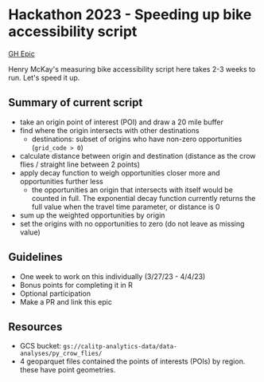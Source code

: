 # Hackathon 2023 - Speeding up bike accessibility script

[GH Epic](https://github.com/cal-itp/data-analyses/issues/698)

Henry McKay's measuring bike accessibility script here takes 2-3 weeks to run. Let's speed it up.

## Summary of current script
* take an origin point of interest (POI) and draw a 20 mile buffer
* find where the origin intersects with other destinations
   * destinations: subset of origins who have non-zero opportunities (`grid_code > 0`)
* calculate distance between origin and destination (distance as the crow flies / straight line between 2 points)
* apply decay function to weigh opportunities closer more and opportunities further less
   * the opportunities an origin that intersects with itself would be counted in full. The exponential decay function currently returns the full value when the travel time parameter, or distance is 0
* sum up the weighted opportunities by origin
* set the origins with no opportunities to zero (do not leave as missing value)

## Guidelines
* One week to work on this individually (3/27/23 - 4/4/23)
* Bonus points for completing it in R
* Optional participation
* Make a PR and link this epic

## Resources
* GCS bucket: `gs://calitp-analytics-data/data-analyses/py_crow_flies/`
* 4 geoparquet files contained the points of interests (POIs) by region. these have point geometries.
